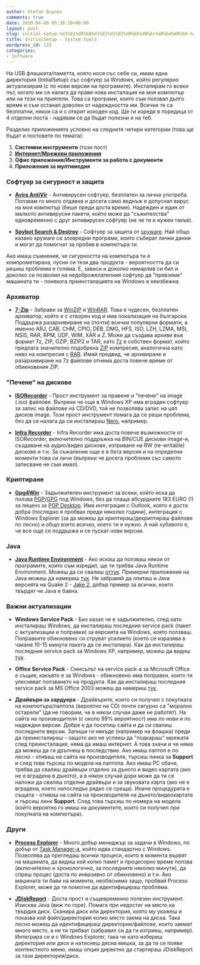 ```yaml
---
author: Stefan Buynov
comments: true
date: 2010-04-08 05:38:18+00:00
layout: post
slug: initial-setup-%d1%81%d0%b8%d1%81%d1%82%d0%b5%d0%bc%d0%bd%d0%b8-%d0%b8%d0%bd%d1%81%d1%82%d1%80%d1%83%d0%bc%d0%b5%d0%bd%d1%82%d0%b8
title: InitialSetup - System tools
wordpress_id: 123
categories:
- Software
---
```


На USB флашката/паметта, която нося със себе си, имам една директория (InitialSetup) със софтуер за Windows, който регулярно актуализирам (с по нови версии на програмите). Инсталирам го всеки път, когато ми се налага да правя нова инсталация на моя компютър или на този на приятели. Това са програми, които съм ползвал дълго време и съм останал доволен от надеждността им. Всички те са безплатни, някои са и с открит изходен код. Ще ги изредя в поредица от 4 отделни поста - надявам се да бъдат полезни и на теб.


Разделих приложенията условно на следните четири категории (това ще бъдат и постовете по темата):
	
  1. **Системни инструменти** (този пост)
  2. **[Интернет/Мрежови приложения](/blog/2010/08/25/initialsetup-internetnetwork-applications/)**
  3. **Офис приложения/Инструменти за работа с документи**
  4. **Приложения за мултимедия**


### Софтуер за сигурност и защита
	
  * **[Avira AntiVir](http://free-av.com/)** - Антивирусен софтуер, безплатен за лична употреба. Ползвам го много отдавна и досега само веднъж е допуснал вирус на моя компютър (беше преди доста време). Надежден и един от малкото антивирусни пакети, който може да "съжителства" едновременно с друг антивирусен софтуер (не че ти е нужен такъв).
	
  * **[Spybot Search & Destroy](http://www.spybot.com)** - Софтуер за защита от [spyware](http://en.wikipedia.org/wiki/Spyware). Най общо казано spyware са зловредни програми, които събират лични данни и могат да помогнат за пробив в компютъра ти.

Ако имаш съмнения, че сигурността на компютъра ти е компрометирана, пусни си тези два продукта - вероятността да си решиш проблема е голяма. Е, зависи и доколко немарлив си бил и доколко си позволил на недоброжелателния софтуер да "превземе" машината ти - понякога преинсталацията на Windows е неизбежна.


### Архиватор
	
  * **[7-Zip](http://www.7-zip.org/)** - Забрави за [WinZIP](http://www.winzip.com) и [WinRAR](http://www.rarlab.com/). Това е чудесен, безплатен архиватор, който е с отворен код и има локализация на български. Поддържа разархивиране на (почти) всички популярни формати, а именно ARJ, CAB, CHM, CPIO, DEB, DMG, HFS, ISO, LZH, LZMA, MSI, NSIS, RAR, RPM, UDF, WIM, XAR и Z. Може да създава архиви във формат 7z, ZIP, GZIP, BZIP2 и TAR, като [7z](http://en.wikipedia.org/wiki/7z) е собствен формат, който предлага значително подобрена [ZIP](http://en.wikipedia.org/wiki/Zip) компресия, аналогична като ниво на компресия с [RAR](http://en.wikipedia.org/wiki/RAR). Имай предвид, че архивиране и разархивиране на 7z файлове отнема доста повече време от обикновения ZIP.

<!-- More -->

### "Печене" на дискове
	
  * **[ISORecorder](http://isorecorder.alexfeinman.com/isorecorder.htm)** - Прост инструмент за правене и "печене" на image (.iso) файлове. Въпреки че още в Windows XP има вграден софтуер за запис на файлове на CD/DVD, той не позволява запис на цял дисков image. Този прост инструмент помага да се реши проблема, без да се налага да си инсталираш [Nero](http://www.nero.com), например.
	
  * **[Infra Recorder](http://infrarecorder.org/)** - Infra Recorder има доста повече възможности от ISORecorder, включително поддръжка на BIN/CUE дискови image-и, създаване на аудио/видео дискове, изтриване на RW (re-writable) дискове и т.н. За съжаление още е в бета версия и на определни моменти това си личи (въпреки че досега проблеми със самото записване не съм имал).


### Криптиране
	
  * **[Gpg4Win](http://www.gpg4win.org/)** - Задължителен инструмент за всеки, който иска да ползва [PGP](http://en.wikipedia.org/wiki/Pretty_Good_Privacy)/[GPG](http://en.wikipedia.org/wiki/GNU_Privacy_Guard) под Windows, без да плаща абсурдните 183 EURO (!) за лиценз за [PGP Desktop](http://eu.store.pgp.com/desktop_pro.html). Има интеграция с Outlook, която е доста добра (последно я пробвах преди няколко години), интеграция с Windows Explorer (за да можеш да криптираш/декриптираш файлове по лесно) и общо взето всичко, което ти е нужно. А най хубавото е, че все още се поддържа и се пускат нови версии.


### Java
	
  * **[Java Runtime Environment](http://java.com)** - Ако искаш да ползваш някои от програмите, които съм изредил, ще ти трябва Java Runtime Environment. Можеш да си свалиш [оттук](http://www.java.com/getjava/). Примерни приложения на Java можеш да намериш [тук](http://java.com/en/java_in_action/). Не забравяй да опиташ и Java версията на Quake 2 - [Jake 2](http://bytonic.de/html/jake2_webstart.html), добър пример за всички, които твърдят че Java е бавна.


### Важни актуализации
	
  * **Windows Service Pack** - Бих казал че е задължително, след като инсталираш Windows, да инсталираш последния service pack (пакет с актуализации и поправки) за версията на Windows, която ползваш. Поправките обикновено си струват усилието (което се изразява в чакане 10-15 минути пакета да се инсталира). Как да инсталираш последния service pack за Windows XP, например, можеш да видиш [тук](http://support.microsoft.com/kb/322389).
	
  * **Office Service Pack** - Смисълът на service pack-а за Microsoft Office е същия, какъвто е за Windows - обикновено има поправки, които ти улесняват ползването на продукта. Как да инсталираш последния service pack за MS Office 2003 можеш да намериш [тук](http://support.microsoft.com/kb/870924).
	
  * **Драйвъри за хардуера** - Драйвърите, които си получил с покупката на компютъра/лаптопа (вероятно на CD) почти сигурно са "морално остарели" (да не говорим, че в някои случаи даже не работят). На сайта на производителя (с около 99% вероятност) има по нови и по надеждни версии. Добре е да посетиш сайта и да си свалиш последните версии. Запиши ги някъде (например на флашка) преди да преинсталираш - защото ако не успееш да "подкараш" мрежата след преинсталация, няма да имаш интернет. А това значи и че няма да можеш да ги дръпнеш в последствие. Ако имаш лаптоп е по лесно - отиваш на сайта на производителя, търсиш линка за **Support** и след това търсиш по модела на лаптопа. Ако имаш PC обаче, трябва да свалиш драйвъри отделно за дъното и видео картата (ако не е вградена в дъното), а в някои случай дори може да ти се наложи да сваляш отделни драйвъри и за звуковата карта (ако не е вградена, което напоследък рядко се среща). Иначе процедурата е същата - отиваш на сайта на производителя на дъното/видеокартата и търсиш линк **Support**. След това търсиш по номера на модела (който вероятно го имаш на документите, които си получил при покупката на компютъра).


### Други
	
  * **[Process Explorer](http://technet.microsoft.com/en-us/sysinternals/bb896653.aspx)** - Много добър мениджър за задачи в Windows, по добър от [Task Manager-а](http://en.wikipedia.org/wiki/Windows_Task_Manager), който идва стандартно с Windows. Позволява да прегледаш всички процеси, които в момента вървят на машината, да видиш кой колко памет и процесорно време ползва (включително и хронологично, за последните няколко минути), да спреш процес (доста по инвазивно от обикновено) и т.н. Ако машината ти бави на моменти, необяснимо защо, пробвай Process Explorer, може да ти помогне да идентифицираш проблема.
	
  * **[JDiskReport](http://www.jgoodies.com/freeware/jdiskreport/)** - Доста прост и същевременно полезен инструмент. Изисква Java (виж по горе). Помага при недостиг на място на твърдия диск. Сканира диск или директория, която му укажеш и показва кой файл/директория колко място заема на диска. Така лесно можеш да идентифицираш директории/файлове, които заемат много място, а не ти трябват (забравил си да ги изтриеш, например). Интегрира се и с Windows Explorer, така че като избереш директория или диск и натиснеш дясна мишка, за да ти се появи контекстното меню, имаш опция директно да стартираш JDiskReport за тази директория/диск.

